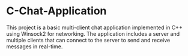 # C-Chat-Application
This project is a basic multi-client chat application implemented in C++ using Winsock2 for networking. The application includes a server and multiple clients that can connect to the server to send and receive messages in real-time.
